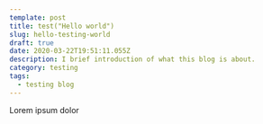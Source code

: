 ```yaml
---
template: post
title: test("Hello world")
slug: hello-testing-world
draft: true
date: 2020-03-22T19:51:11.055Z
description: I brief introduction of what this blog is about.
category: testing
tags:
  - testing blog
---
```

Lorem ipsum dolor
